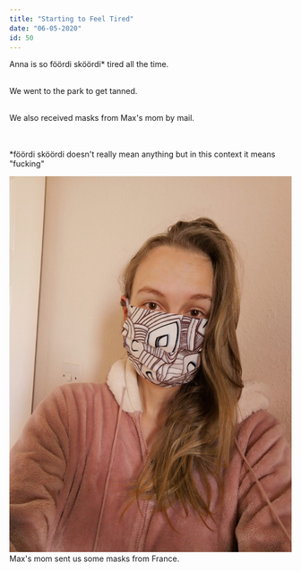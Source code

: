 ```yaml
---
title: "Starting to Feel Tired"
date: "06-05-2020"
id: 50
---
```

Anna is so föördi sköördi* tired all the time.<br><br>

We went to the park to get tanned.<br><br>

We also received masks from Max's mom by mail.<br><br><br>



*föördi sköördi doesn't really mean anything but in this context it means "fucking"

![Anna wearing a mask](../images/May/5(1).jpg)
Max's mom sent us some masks from France.